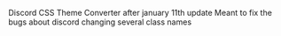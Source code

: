 Discord CSS Theme Converter after january 11th update
Meant to fix the bugs about discord changing several class names 
